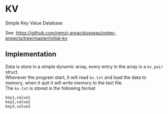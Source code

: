 # KV
Simple Key Value Database

See: https://github.com/remzi-arpacidusseau/ostep-projects/tree/master/initial-kv

## Implementation
Data is store in a simple dynamic array, every entry in the array is a `kv_pair` struct.  
Whenever the program start, it will read `kv.txt` and load the data to memory, when it quit it will write memory to the text file.  
The `kv.txt` is stored is the following format
```
key1,value1
key2,value2
key3,value3
```